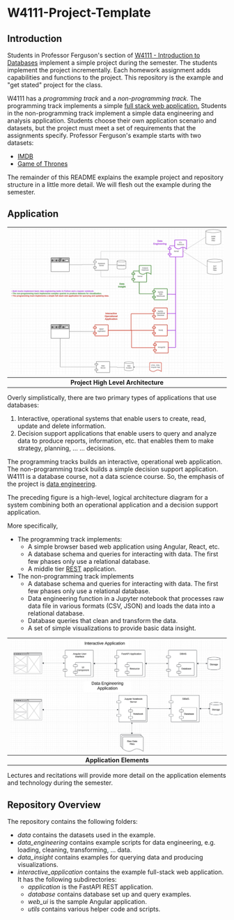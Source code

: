 # W4111-Project-Template

## Introduction

Students in Professor Ferguson's section of
[W4111 - Introduction to Databases](https://donald-f-ferguson.github.io/W4111-Introduction-to-Databases-New/)
implement a simple project during the semester. The students implement the project incrementally. Each homework
assignment adds capabilities and functions to the project. This repository is the example and "get stated" project
for the class. 

W4111 has a _programming track_ and a _non-programming track._ The programming track implements a simple
[full stack web application.](https://www.w3schools.com/whatis/whatis_fullstack.asp) Students in the
non-programming track implement a simple data engineering and analysis application. Students choose their own
application scenario and datasets, but the project must meet a set of requirements that the assignments specify.
Professor Ferguson's example starts with two datasets:
- [IMDB](https://developer.imdb.com/non-commercial-datasets/)
- [Game of Thrones](https://github.com/jeffreylancaster/game-of-thrones)

The remainder of this README explains the example project and repository structure in a little more detail. We
will flesh out the example during the semester.

## Application

|      <img src="./project.jpg">      |
|:-----------------------------------:|
| __Project High Level Architecture__ |

Overly simplistically, there are two primary types of applications that use databases:
1. Interactive, operational systems that enable users to create, read, update and
delete information.
2. Decision support applications that enable users to query and analyze data to produce
reports, information, etc. that enables them to make strategy, planning, ... ... decisions.

The programming tracks builds an interactive, operational web application. The
non-programming track builds a simple decision support application. W4111 is a database course,
not a data science course. So, the emphasis of the project is [data engineering](https://en.wikipedia.org/wiki/Data_engineering).

The preceding figure is a high-level, logical architecture diagram for a system combining
both an operational application and a decision support application. 

More specifically,
- The programming track implements:
  - A simple browser based web application using Angular, React, etc.
  - A database schema and queries for interacting with data. The first few phases only use a relational database.
  - A middle tier [REST](https://en.wikipedia.org/wiki/REST) application.
- The non-programming track implements
  - A database schema and queries for interacting with data. The first few phases only use a relational database.
  - Data engineering function in a Jupyter notebook that processes raw data file in various formats (CSV, JSON)
    and loads the data into a relational database.
  - Database queries that clean and transform the data.
  - A set of simple visualizations to provide basic data insight.

| <img src="./app-example.jpg"> |
|:-----------------------------:|
|   __Application Elements__    |

Lectures and recitations will provide more detail on the application elements and technology during the semester.

## Repository Overview

The repository contains the following folders:
- _data_ contains the datasets used in the example.
- _data\_engineering_ contains example scripts for data engineering, e.g. loading, cleaning, transforming, ... data.
- _data\_insight_ contains examples for querying data and producing visualizations.
- _interactive\_application_ contains the example full-stack web application. It has the following subdirectories:
  - _application_ is the FastAPI REST application.
  - _database_ contains database set up and query examples.
  - _web\_ui_ is the sample Angular application.
  - _utils_ contains various helper code and scripts.




